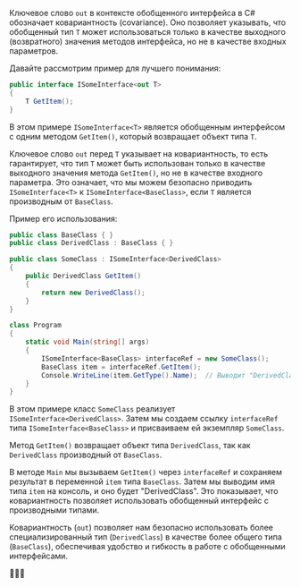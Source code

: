 Ключевое слово `out` в контексте обобщенного интерфейса в C# обозначает ковариантность (covariance). Оно позволяет указывать, что обобщенный тип `T` может использоваться только в качестве выходного (возвратного) значения методов интерфейса, но не в качестве входных параметров.

Давайте рассмотрим пример для лучшего понимания:

```csharp
public interface ISomeInterface<out T>
{
    T GetItem();
}
```

В этом примере `ISomeInterface<T>` является обобщенным интерфейсом с одним методом `GetItem()`, который возвращает объект типа `T`.

Ключевое слово `out` перед `T` указывает на ковариантность, то есть гарантирует, что тип `T` может быть использован только в качестве выходного значения метода `GetItem()`, но не в качестве входного параметра. Это означает, что мы можем безопасно приводить `ISomeInterface<T>` к `ISomeInterface<BaseClass>`, если `T` является производным от `BaseClass`.

Пример его использования:

```csharp
public class BaseClass { }
public class DerivedClass : BaseClass { }

public class SomeClass : ISomeInterface<DerivedClass>
{
    public DerivedClass GetItem()
    {
        return new DerivedClass();
    }
}

class Program
{
    static void Main(string[] args)
    {
        ISomeInterface<BaseClass> interfaceRef = new SomeClass();
        BaseClass item = interfaceRef.GetItem();
        Console.WriteLine(item.GetType().Name);  // Выводит "DerivedClass"
    }
}
```

В этом примере класс `SomeClass` реализует `ISomeInterface<DerivedClass>`. Затем мы создаем ссылку `interfaceRef` типа `ISomeInterface<BaseClass>` и присваиваем ей экземпляр `SomeClass`. 

Метод `GetItem()` возвращает объект типа `DerivedClass`, так как `DerivedClass` производный от `BaseClass`. 

В методе `Main` мы вызываем `GetItem()` через `interfaceRef` и сохраняем результат в переменной `item` типа `BaseClass`. Затем мы выводим имя типа `item` на консоль, и оно будет "DerivedClass". Это показывает, что ковариантность позволяет использовать обобщенный интерфейс с производными типами.

Ковариантность (`out`) позволяет нам безопасно использовать более специализированный тип (`DerivedClass`) в качестве более общего типа (`BaseClass`), обеспечивая удобство и гибкость в работе с обобщенными интерфейсами.

🌱🚀🐇

